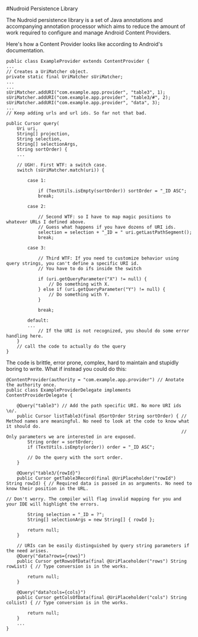 #Nudroid Persistence Library

The Nudroid persistence library is a set of Java annotations and accompanying annotation processor which aims to reduce the amount of work required to configure and manage Android Content Providers.

Here's how a Content Provider looks like according to Android's documentation.

    public class ExampleProvider extends ContentProvider {
    ...
    // Creates a UriMatcher object.
    private static final UriMatcher sUriMatcher;
    ...
    ...
    sUriMatcher.addURI("com.example.app.provider", "table3", 1);
    sUriMatcher.addURI("com.example.app.provider", "table3/#", 2);
    sUriMatcher.addURI("com.example.app.provider", "data", 3);
    ...
    // Keep adding urls and url ids. So far not that bad.

    public Cursor query(
        Uri uri,
        String[] projection,
        String selection,
        String[] selectionArgs,
        String sortOrder) {
        ...
    
        // UGH!. First WTF: a switch case.
        switch (sUriMatcher.match(uri)) {

            case 1:

                if (TextUtils.isEmpty(sortOrder)) sortOrder = "_ID ASC";
                break;

            case 2:

                // Second WTF: so I have to map magic positions to whatever URLs I defined above.
                // Guess what happens if you have dozens of URI ids.
                selection = selection + "_ID = " uri.getLastPathSegment();
                break;
                
            case 3:

                // Third WTF: If you need to customize behavior using query strings, you can't define a specific URI id.
                // You have to do ifs inside the switch 
                
                if (uri.getQueryParameter("X") != null) {
                    // Do something with X.
                } else if (uri.getQueryParameter("Y") != null) {
                    // Do something with Y.
                }
                
                break;

            default:
            ...
                // If the URI is not recognized, you should do some error handling here.
        }
        // call the code to actually do the query
    } 

The code is brittle, error prone, complex, hard to maintain and stupidly boring to write. What if instead you could do
this:

    @ContentProvider(authority = "com.example.app.provider") // Anotate the authority once.
    public class ExampleProviderDelegate implements ContentProviderDelegate {
    
        @Query("table3") // Add the path specific URI. No more URI ids \o/.
        public Cursor listTable3(final @SortOrder String sortOrder) { // Method names are meaningful. No need to look at the code to know what it should do.
                                                                      // Only parameters we are interested in are exposed.
            String order = sortOrder;
            if (TextUtils.isEmpty(order)) order = "_ID ASC";
    
            // Do the query with the sort order.
        }
    
        @Query("table3/{rowId}")
        public Cursor getTable3Record(final @UriPlaceholder("rowId") String rowId) { // Required data is passed in as arguments. No need to know their position in the URL.
                                                                                     // Don't worry. The compiler will flag invalid mapping for you and your IDE will highlight the errors.
            
            String selection = "_ID = ?";
            String[] selectionArgs = new String[] { rowId };
    
            return null;
        }
    
        // URIs can be easily distinguished by query string parameters if the need arises.
        @Query("data?rows={rows}")
        public Cursor getRowsOfData(final @UriPlaceholder("rows") String rowList) { // Type conversion is in the works.
    
            return null;
        }
    
        @Query("data?cols={cols}")
        public Cursor getColsOfData(final @UriPlaceholder("cols") String colList) { // Type conversion is in the works.
    
            return null;
        }
        ...
    }